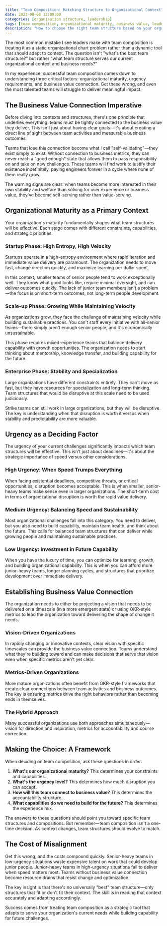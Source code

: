 ```yaml
---
title: "Team Composition: Matching Structure to Organizational Context"
date: 2023-08-08 12:00:00
categories: [organisation structure, leadership]
tags: [team composition, organizational maturity, business value, leadership strategy]
description: "How to choose the right team structure based on your organization's maturity, urgency needs, and business value connection requirements."
---
```


The most common mistake I see leaders make with team composition is treating it as a static organizational chart problem rather than a dynamic tool that should adapt to context. The question isn't "what's the best team structure?" but rather "what team structure serves our current organizational context and business needs?"

In my experience, successful team composition comes down to understanding three critical factors: organizational maturity, urgency requirements, and business value connection. Get these wrong, and even the most talented teams will struggle to deliver meaningful impact.

## The Business Value Connection Imperative

Before diving into contexts and structures, there's one principle that underlies everything: teams must be tightly connected to the business value they deliver. This isn't just about having clear goals—it's about creating a direct line of sight between team activities and measurable business outcomes.

Teams that lose this connection become what I call "self-validating"—they exist simply to exist. Without connection to business metrics, they can never reach a "good enough" state that allows them to pass responsibility on and take on new challenges. These teams will find work to justify their existence indefinitely, paying engineers forever in a cycle where none of them really grow.

The warning signs are clear: when teams become more interested in their own stability and welfare than solving for user experience or business value, they've become self-serving rather than value-serving.

## Organizational Maturity as a Primary Context

Your organization's maturity fundamentally shapes what team structures will be effective. Each stage comes with different constraints, capabilities, and strategic priorities.

### Startup Phase: High Entropy, High Velocity
Startups operate in a high-entropy environment where rapid iteration and immediate value delivery are paramount. The organization needs to move fast, change direction quickly, and maximize learning per dollar spent.

In this context, smaller teams of senior people tend to work exceptionally well. They know what good looks like, require minimal oversight, and can deliver outcomes quickly. The lack of junior team members isn't a problem—the focus is on short-term outcomes, not long-term people development.

### Scale-up Phase: Growing While Maintaining Velocity
As organizations grow, they face the challenge of maintaining velocity while building sustainable practices. You can't staff every initiative with all-senior teams—there simply aren't enough senior people, and it's economically unsustainable.

This phase requires mixed-experience teams that balance delivery capability with growth opportunities. The organization needs to start thinking about mentorship, knowledge transfer, and building capability for the future.

### Enterprise Phase: Stability and Specialization
Large organizations have different constraints entirely. They can't move as fast, but they have resources for specialization and long-term thinking. Team structures that would be disruptive at this scale need to be used judiciously.

Strike teams can still work in large organizations, but they will be disruptive. The key is understanding when that disruption is worth it versus when stability and predictability are more valuable.

## Urgency as a Deciding Factor

The urgency of your current challenges significantly impacts which team structures will be effective. This isn't just about deadlines—it's about the strategic importance of speed versus other considerations.

### High Urgency: When Speed Trumps Everything
When facing existential deadlines, competitive threats, or critical opportunities, disruption becomes acceptable. This is when smaller, senior-heavy teams make sense even in larger organizations. The short-term cost in terms of organizational disruption is worth the rapid value delivery.

### Medium Urgency: Balancing Speed and Sustainability
Most organizational challenges fall into this category. You need to deliver, but you also need to build capability, maintain team health, and think about the future. This calls for balanced team structures that can deliver while growing people and maintaining sustainable practices.

### Low Urgency: Investment in Future Capability
When you have the luxury of time, you can optimize for learning, growth, and building organizational capability. This is when you can afford more junior-heavy teams, longer planning cycles, and structures that prioritize development over immediate delivery.

## Establishing Business Value Connection

The organization needs to either be projecting a vision that needs to be delivered on a timescale (in a more emergent state) or using OKR-style metrics to lead the organization toward delivering the shape of change it needs.

### Vision-Driven Organizations
In rapidly changing or innovative contexts, clear vision with specific timescales can provide the business value connection. Teams understand what they're building toward and can make decisions that serve that vision even when specific metrics aren't yet clear.

### Metrics-Driven Organizations
More mature organizations often benefit from OKR-style frameworks that create clear connections between team activities and business outcomes. The key is ensuring metrics drive the right behaviors rather than becoming ends in themselves.

### The Hybrid Approach
Many successful organizations use both approaches simultaneously—vision for direction and inspiration, metrics for accountability and course correction.

## Making the Choice: A Framework

When deciding on team composition, ask these questions in order:

1. **What's our organizational maturity?** This determines your constraints and capabilities.
2. **What's the urgency level?** This determines how much disruption you can accept.
3. **How will this team connect to business value?** This determines the accountability structure.
4. **What capabilities do we need to build for the future?** This determines the experience mix.

The answers to these questions should point you toward specific team structures and compositions. But remember—team composition isn't a one-time decision. As context changes, team structures should evolve to match.

## The Cost of Misalignment

Get this wrong, and the costs compound quickly. Senior-heavy teams in low-urgency situations waste expensive talent on work that could develop junior people. Junior-heavy teams in high-urgency situations fail to deliver when speed matters most. Teams without business value connection become resource drains that resist change and optimization.

The key insight is that there's no universally "best" team structure—only structures that fit or don't fit their context. The skill is in reading that context accurately and adapting accordingly.

Success comes from treating team composition as a strategic tool that adapts to serve your organization's current needs while building capability for future challenges.